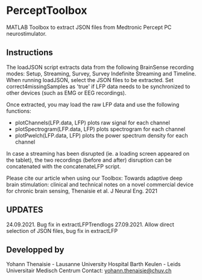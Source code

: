 # PerceptToolbox
MATLAB Toolbox to extract JSON files from Medtronic Percept PC neurostimulator.

## Instructions

The loadJSON script extracts data from the following BrainSense recording modes: Setup, Streaming, Survey, Survey Indefinite Streaming and Timeline.
When running loadJSON, select the JSON files to be extracted.
Set correct4missingSamples as 'true' if LFP data needs to be synchronized to other devices (such as EMG or EEG recordings).

Once extracted, you may load the raw LFP data and use the following functions:
- plotChannels(LFP.data, LFP) plots raw signal for each channel
- plotSpectrogram(LFP.data, LFP) plots spectrogram for each channel
- plotPwelch(LFP.data, LFP) plots the power spectrum density for each channel

In case a streaming has been disrupted (ie. a loading screen appeared on the tablet), the two recordings (before and after) disruption can be concatenated with the concatenateLFP script.

Please cite our article when using our Toolbox:
Towards adaptive deep brain stimulation: clinical and technical notes on a novel commercial device for chronic brain sensing, Thenaisie et al. J Neural Eng. 2021

## UPDATES
24.09.2021. Bug fix in extractLFPTrendlogs
27.09.2021. Allow direct selection of JSON files, bug fix in extractLFP

## Developped by
Yohann Thenaisie - Lausanne University Hospital
Barth Keulen - Leids Universitair Medisch Centrum
Contact: yohann.thenaisie@chuv.ch
